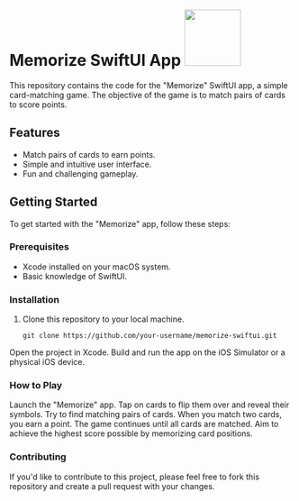 # Memorize SwiftUI App <img src="https://developer.apple.com/assets/elements/icons/swiftui/swiftui-256x256_2x.png" width="100" height="100">

This repository contains the code for the "Memorize" SwiftUI app, a simple card-matching game. The objective of the game is to match pairs of cards to score points.

## Features

- Match pairs of cards to earn points.
- Simple and intuitive user interface.
- Fun and challenging gameplay.

## Getting Started

To get started with the "Memorize" app, follow these steps:

### Prerequisites

- Xcode installed on your macOS system.
- Basic knowledge of SwiftUI.

### Installation

1. Clone this repository to your local machine.

   ```shell
   git clone https://github.com/your-username/memorize-swiftui.git
Open the project in Xcode.
Build and run the app on the iOS Simulator or a physical iOS device.

### How to Play

Launch the "Memorize" app.
Tap on cards to flip them over and reveal their symbols.
Try to find matching pairs of cards.
When you match two cards, you earn a point.
The game continues until all cards are matched.
Aim to achieve the highest score possible by memorizing card positions.

### Contributing

If you'd like to contribute to this project, please feel free to fork this repository and create a pull request with your changes.
